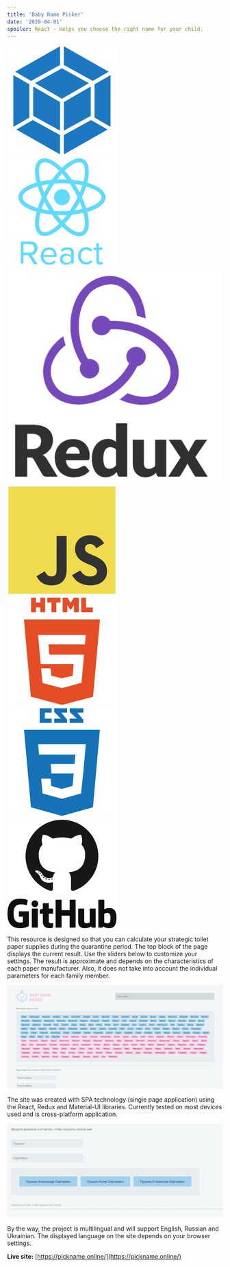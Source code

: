 ```yaml
---
title: 'Baby Name Picker'
date: '2020-04-01'
spoiler: React - Helps you choose the right name for your child.
---
```


![Webpack](./webpack-plain.svg)
![React](./react-original-wordmark.svg)
![Redux](./redux.svg)
![JavaScript](./javascript-original.svg)
![HTML5](./html5-plain-wordmark.svg)
![CSS3](./css3-plain-wordmark.svg)
![GitHub](./github-original-wordmark.svg)
![]()

This resource is designed so that you can calculate your strategic toilet paper supplies during the quarantine period. The top block of the page displays the current result. Use the sliders below to customize your settings. The result is approximate and depends on the characteristics of each paper manufacturer. Also, it does not take into account the individual parameters for each family member.

![BabyNamePicker](./babynamepicker1.png)

The site was created with SPA technology (single page application) using the React, Redux and Material-UI libraries. Currently tested on most devices used and is cross-platform application.

![BabyNamePicker](./babynamepicker2.png)

By the way, the project is multilingual and will support English, Russian and Ukrainian. The displayed language on the site depends on your browser settings.







**Live site:** [https://pickname.online/](https://pickname.online/)
